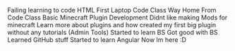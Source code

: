 Failing learning to code HTML
First Laptop
Code Class
Way Home From Code Class
Basic Minecraft Plugin Development
Didnt like making Mods for minecraft
Learn more about plugins and how created my first big plugin without any tutorials (Admin Tools)
Started to learn BS
Got good with BS
Learned GitHub stuff
Started to learn Angular 
Now Im here :D